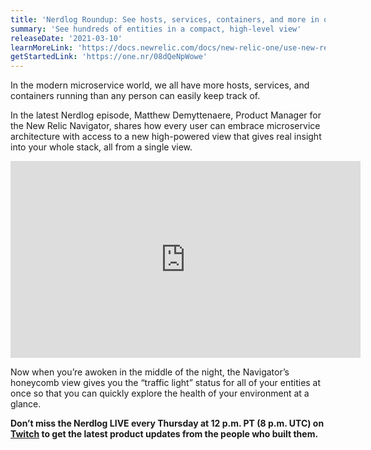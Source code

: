```yaml
---
title: 'Nerdlog Roundup: See hosts, services, containers, and more in one view with New Relic Navigator'
summary: 'See hundreds of entities in a compact, high-level view'
releaseDate: '2021-03-10'
learnMoreLink: 'https://docs.newrelic.com/docs/new-relic-one/use-new-relic-one/core-concepts/new-relic-explorer-view-performance-across-apps-services-hosts/#view-navigator'
getStartedLink: 'https://one.nr/08dQeNpWowe'
---
```

In the modern microservice world, we all have more hosts, services, and containers running than any person can easily keep track of. 

In the latest Nerdlog episode, Matthew Demyttenaere, Product Manager for the New Relic Navigator, shares how every user can embrace microservice architecture with access to a new high-powered view that gives real insight into your whole stack, all from a single view.

<iframe width="560" height="315" src="https://www.youtube.com/embed/SGBJm7ZMBuY" title="YouTube video player" frameborder="0" allow="accelerometer; autoplay; clipboard-write; encrypted-media; gyroscope; picture-in-picture" allowfullscreen></iframe>

Now when you’re awoken in the middle of the night, the Navigator’s honeycomb view gives you the “traffic light” status for all of your entities at once so that you can quickly explore the health of your environment at a glance. 

**Don’t miss the Nerdlog LIVE every Thursday at 12 p.m. PT (8 p.m. UTC) on [Twitch](https://www.twitch.tv/new_relic) to get the latest product updates from the people who built them.**
